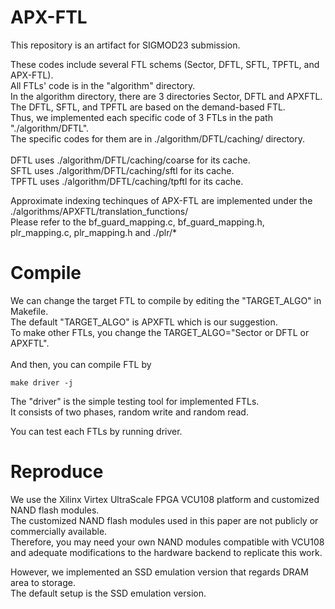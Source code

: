 # APX-FTL

This repository is an artifact for SIGMOD23 submission.

These codes include several FTL schems (Sector, DFTL, SFTL, TPFTL, and APX-FTL).\
All FTLs' code is in the "algorithm" directory.\
In the algorithm directory, there are 3 directories Sector, DFTL and APXFTL.\
The DFTL, SFTL, and TPFTL are based on the demand-based FTL.\
Thus, we implemented each specific code of 3 FTLs in the path "./algorithm/DFTL".\
The specific codes for them are in ./algorithm/DFTL/caching/ directory.\
\
DFTL uses ./algorithm/DFTL/caching/coarse for its cache.\
SFTL uses ./algorithm/DFTL/caching/sftl for its cache.\
TPFTL uses ./algorithm/DFTL/caching/tpftl for its cache.

Approximate indexing techinques of APX-FTL are implemented under the ./algorithms/APXFTL/translation_functions/ \
Please refer to the bf_guard_mapping.c, bf_guard_mapping.h, plr_mapping.c, plr_mapping.h and ./plr/*

# Compile
We can change the target FTL to compile by editing the "TARGET_ALGO" in Makefile.\
The default "TARGET_ALGO" is APXFTL which is our suggestion. \
To make other FTLs, you change the TARGET_ALGO="Sector or DFTL or APXFTL".\
\
And then, you can compile FTL by 
```
make driver -j
```
The "driver" is the simple testing tool for implemented FTLs.\
It consists of two phases, random write and random read.

You can test each FTLs by running driver.

# Reproduce

We use the Xilinx Virtex UltraScale FPGA VCU108 platform and customized NAND flash modules. \
The customized NAND flash modules used in this paper are not publicly or commercially available. \
Therefore, you may need your own NAND modules compatible with VCU108 and adequate modifications to the hardware backend to replicate this work.

However, we implemented an SSD emulation version that regards DRAM area to storage.\
The default setup is the SSD emulation version.


